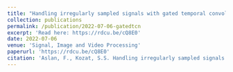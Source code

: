 ```yaml
---
title: "Handling irregularly sampled signals with gated temporal convolutional networks"
collection: publications
permalink: /publication/2022-07-06-gatedtcn
excerpt: 'Read here: https://rdcu.be/cQ8E0'
date: 2022-07-06
venue: 'Signal, Image and Video Processing'
paperurl: 'https://rdcu.be/cQ8E0'
citation: 'Aslan, F., Kozat, S.S. Handling irregularly sampled signals with gated temporal convolutional networks. SIViP (2022). https://doi.org/10.1007/s11760-022-02292-2'
---
```


<!-- Recommended citation: Aslan, F., Kozat, S.S. Handling irregularly sampled signals with gated temporal convolutional networks. SIViP (2022). https://doi.org/10.1007/s11760-022-02292-2 -->
